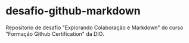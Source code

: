 # desafio-github-markdown
Repositorio de desafio "Explorando Colaboração e Markdown" do curso "Formação Github Certification" da DIO.
